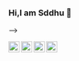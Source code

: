 ### Hi,I am Sddhu 👋

<!--
**siddhudinde/siddhudinde** is a ✨ _special_ ✨ repository because its `README.md` (this file) appears on your GitHub profile.

Here are some ideas to get you started:

- 🔭 I’m currently working on ...
- 🌱 I’m currently learning ...
- 👯 I’m looking to collaborate on ...
- 🤔 I’m looking for help with ...
- 💬 Ask me about ...👋
- 📫 How to reach me: ...
- 😄 Pronouns: ...
- ⚡ Fun fact: ...
-->
-->

<a href="https://www.linkedin.com/feed/">
  <img align="left" alt="Siddhu's Linkdein" width="22px" src="https://cdn.jsdelivr.net/npm/simple-icons@v3/icons/linkedin.svg" />
</a>
<a href="https://github.com/siddhudinde">
  <img align="left" alt="Siddhu's Github" width="22px" src="https://cdn.jsdelivr.net/npm/simple-icons@v3/icons/github.svg" />
</a>
<a href="https://www.instagram.com/siddhu_dinde/">
  <img align="left" alt="Siddhu's Instagram" width="22px" src="https://cdn.jsdelivr.net/npm/simple-icons@v3/icons/instagram.svg" />
</a>
<a href="https://www.instagram.com/siddhu_dinde/">
  <img align="left" alt="Siddhu's facebook" width="22px" src="https://www.flaticon.com/free-icon/email_561188?term=email&page=1&position=3" />
</a>
<br/><br/>
